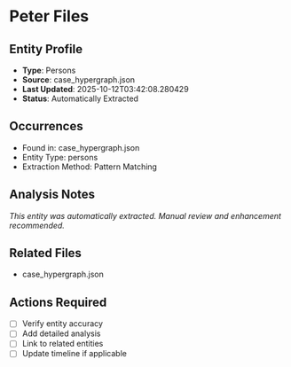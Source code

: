 # Peter Files

## Entity Profile
- **Type**: Persons
- **Source**: case_hypergraph.json
- **Last Updated**: 2025-10-12T03:42:08.280429
- **Status**: Automatically Extracted

## Occurrences
- Found in: case_hypergraph.json
- Entity Type: persons
- Extraction Method: Pattern Matching

## Analysis Notes
*This entity was automatically extracted. Manual review and enhancement recommended.*

## Related Files
- case_hypergraph.json

## Actions Required
- [ ] Verify entity accuracy
- [ ] Add detailed analysis
- [ ] Link to related entities
- [ ] Update timeline if applicable
